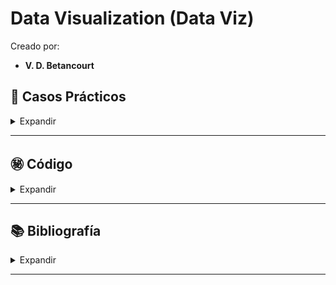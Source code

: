 # Data Visualization (Data Viz)

Creado por:

- **V. D. Betancourt**




## 📑 Casos Prácticos

<details>
    <summary> Expandir </summary>

1. Titanic

    - [Titanic](https://github.com/vbleal/DataViz/blob/main/Titanic)

2. Loan Data

    - [Loan Data](https://github.com/vbleal/DataViz/blob/main/LoanData)



![](https://github.com/vbleal/DataViz/blob/main/DataViz.png)




</details>

----------------







## ㊙️ **Código**

<details>
    <summary> Expandir </summary>

1. Titanic

    - [Notebook Titanic](https://github.com/vbleal/DataViz/blob/main/Titanic/GH_DataViz_Titanic.ipynb)

2. Loan Data

    - [Notebook Loan Data](https://github.com/vbleal/DataViz/blob/main/LoanData/GH_DataViz_LoanData.ipynb)




</details>

----------------





## 📚 **Bibliografía**

<details>
    <summary> Expandir </summary>

1. [Berengueres, J. (2021)](https://www.amazon.com/-/es/Jose-Berengueres/dp/1085827836). ***Data viz: Principles, practice and Python code***. CRC Press.

2. Godoy, M. (2019). ***Data wrangling with Pandas and GeoPandas***. Recuperado de https://towardsdatascience.com/data-wrangling-with-pandas-and-geopandas-1e60f573aa80

3. Meurer, K. (2020). ***Mastering geospatial analysis with Python: Explore GIS processing and learn to work with GeoPandas, CARTOframes, and MapboxGL-Jupyter***. Packt Publishing.

4. McKinney, W. (2017). ***Python for data analysis: Data wrangling with Pandas, NumPy, and IPython***. O'Reilly Media.

5. O'Reilly Media. (2018). ***Bokeh: Visualizing data and creating interactive plots with Bokeh***. Recuperado de https://docs.bokeh.org/en/latest/

6. Pandas Profiling. (2020). ***Pandas profiling: Generate profile reports from a pandas DataFrame***. Recuperado de https://pandas-profiling.github.io/pandas-profiling/docs/master/index.html

7. Plotly Technologies Inc. (2015). ***Getting started with Plotly in Python***. Recuperado de https://plotly.com/python/getting-started/

8. Ruocco, G. (2017). ***Data visualization with Python and JavaScript: Scrape, clean, explore & transform your data***. O'Reilly Media.

9. Shetty, A. (2018). ***Interactive data visualization with Python: Create engaging visualizations with Dash, Plotly, and Bokeh***. Packt Publishing.

10. VanderPlas, J. (2016). ***Python data science handbook: Essential tools for working with data***. O'Reilly Media.

11. Waskom, M. (2018). ***An introduction to seaborn***. Recuperado de https://seaborn.pydata.org/introduction.html


</details>

----------------
